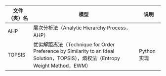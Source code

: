 |文件（夹）名|模型|说明|
|--|--|--|
|AHP|层次分析法（Analytic Hierarchy Process，AHP）||
|TOPSIS|优劣解距离法（Technique for Order Preference by Similarity to an Ideal Solution，TOPSIS），熵权法（Entropy Weight Method，EWM）|Python 实现|